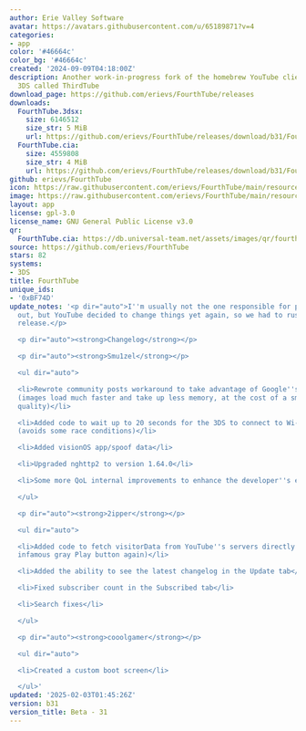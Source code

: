 ```yaml
---
author: Erie Valley Software
avatar: https://avatars.githubusercontent.com/u/65189871?v=4
categories:
- app
color: '#46664c'
color_bg: '#46664c'
created: '2024-09-09T04:18:00Z'
description: Another work-in-progress fork of the homebrew YouTube client for the
  3DS called ThirdTube
download_page: https://github.com/erievs/FourthTube/releases
downloads:
  FourthTube.3dsx:
    size: 6146512
    size_str: 5 MiB
    url: https://github.com/erievs/FourthTube/releases/download/b31/FourthTube.3dsx
  FourthTube.cia:
    size: 4559808
    size_str: 4 MiB
    url: https://github.com/erievs/FourthTube/releases/download/b31/FourthTube.cia
github: erievs/FourthTube
icon: https://raw.githubusercontent.com/erievs/FourthTube/main/resource/icon.png
image: https://raw.githubusercontent.com/erievs/FourthTube/main/resource/banner.png
layout: app
license: gpl-3.0
license_name: GNU General Public License v3.0
qr:
  FourthTube.cia: https://db.universal-team.net/assets/images/qr/fourthtube-cia.png
source: https://github.com/erievs/FourthTube
stars: 82
systems:
- 3DS
title: FourthTube
unique_ids:
- '0xBF74D'
update_notes: '<p dir="auto">I''m usually not the one responsible for pushing releases
  out, but YouTube decided to change things yet again, so we had to rush out a new
  release.</p>

  <p dir="auto"><strong>Changelog</strong></p>

  <p dir="auto"><strong>Smu1zel</strong></p>

  <ul dir="auto">

  <li>Rewrote community posts workaround to take advantage of Google''s parameters
  (images load much faster and take up less memory, at the cost of a small drop in
  quality)</li>

  <li>Added code to wait up to 20 seconds for the 3DS to connect to Wi-Fi at launch
  (avoids some race conditions)</li>

  <li>Added visionOS app/spoof data</li>

  <li>Upgraded nghttp2 to version 1.64.0</li>

  <li>Some more QoL internal improvements to enhance the developer''s experience™️</li>

  </ul>

  <p dir="auto"><strong>2ipper</strong></p>

  <ul dir="auto">

  <li>Added code to fetch visitorData from YouTube''s servers directly (fixes the
  infamous gray Play button again)</li>

  <li>Added the ability to see the latest changelog in the Update tab</li>

  <li>Fixed subscriber count in the Subscribed tab</li>

  <li>Search fixes</li>

  </ul>

  <p dir="auto"><strong>cooolgamer</strong></p>

  <ul dir="auto">

  <li>Created a custom boot screen</li>

  </ul>'
updated: '2025-02-03T01:45:26Z'
version: b31
version_title: Beta - 31
---
```


